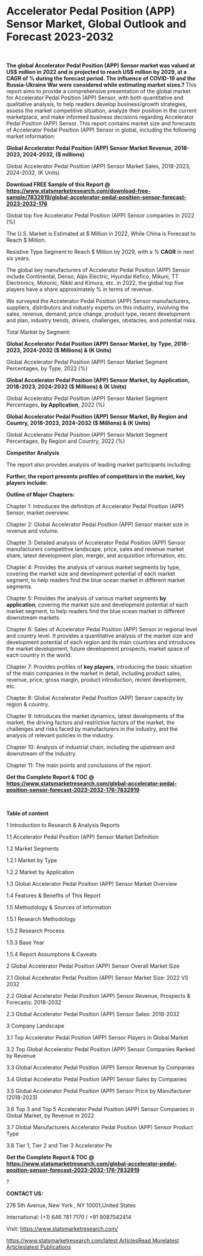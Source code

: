 <h1>Accelerator Pedal Position (APP) Sensor Market, Global Outlook and Forecast 2023-2032</h1><br/><p><strong>The global Accelerator Pedal Position (APP) Sensor market was valued at US$ million in 2022 and is projected to reach US$ million by 2029, at a <strong>CAGR</strong> of % during the forecast period. The influence of COVID-19 and the Russia-Ukraine War were considered while estimating market sizes.? </strong>This report aims to provide a comprehensive presentation of the global market for Accelerator Pedal Position (APP) Sensor, with both quantitative and qualitative analysis, to help readers develop business/growth strategies, assess the market competitive situation, analyze their position in the current marketplace, and make informed business decisions regarding Accelerator Pedal Position (APP) Sensor. This report contains market size and forecasts of Accelerator Pedal Position (APP) Sensor in global, including the following market information:</p>
 
 
 
 <p><strong>Global Accelerator Pedal Position (APP) Sensor Market Revenue, 2018-2023, 2024-2032, ($ millions)</strong></p>
 
 
 
 <p>Global Accelerator Pedal Position (APP) Sensor Market Sales, 2018-2023, 2024-2032, (K Units)</p>
 
 
 
 <p><strong>Download FREE Sample of this Report @ <a href="https://www.statsmarketresearch.com/download-free-sample/7832919/global-accelerator-pedal-position-sensor-forecast-2023-2032-176">https://www.statsmarketresearch.com/download-free-sample/7832919/global-accelerator-pedal-position-sensor-forecast-2023-2032-176</a></strong></p>
 
 
 
 <p>Global top five Accelerator Pedal Position (APP) Sensor companies in 2022 (%)</p>
 
 
 
 <p>The U.S. Market is Estimated at $ Million in 2022, While China is Forecast to Reach $ Million.</p>
 
 
 
 <p>Resistive Type Segment to Reach $ Million by 2029, with a % <strong>CAGR</strong> in next six years.</p>
 
 
 
 <p>The global key manufacturers of Accelerator Pedal Position (APP) Sensor include Continental, Denso, Alps Electric, Hyundai Kefico, Mikuni, TT Electronics, Motonic, Nikki and Kimura, etc. in 2022, the global top five players have a share approximately % in terms of revenue.</p>
 
 
 
 <p>We surveyed the Accelerator Pedal Position (APP) Sensor manufacturers, suppliers, distributors and industry experts on this industry, involving the sales, revenue, demand, price change, product type, recent development and plan, industry trends, drivers, challenges, obstacles, and potential risks.</p>
 
 
 
 <p>Total Market by Segment:</p>
 
 
 
 <p><strong>Global Accelerator Pedal Position (APP) Sensor Market, by Type, 2018-2023, 2024-2032 ($ Millions) & (K Units)</strong></p>
 
 
 
 <p>Global Accelerator Pedal Position (APP) Sensor Market Segment Percentages, by Type, 2022 (%)</p>
 
 
 
 <p><strong>Global Accelerator Pedal Position (APP) Sensor Market, <strong>by Application</strong>, 2018-2023, 2024-2032 ($ Millions) & (K Units)</strong></p>
 
 
 
 <p>Global Accelerator Pedal Position (APP) Sensor Market Segment Percentages, <strong>by Application</strong>, 2022 (%)</p>
 
 
 
 <p><strong>Global Accelerator Pedal Position (APP) Sensor Market, By Region and Country, 2018-2023, 2024-2032 ($ Millions) & (K Units)</strong></p>
 
 
 
 <p>Global Accelerator Pedal Position (APP) Sensor Market Segment Percentages, By Region and Country, 2022 (%)</p>
 
 
 
 <p><strong>Competitor Analysis</strong></p>
 
 
 
 <p>The report also provides analysis of leading market participants including:</p>
 
 
 
 <p><strong>Further, the report presents profiles of competitors in the market, <strong>key players</strong> include:</strong></p>
 
 
 
 <p><strong>Outline of Major Chapters:</strong></p>
 
 
 
 <p>Chapter 1: Introduces the definition of Accelerator Pedal Position (APP) Sensor, market overview.</p>
 
 
 
 <p>Chapter 2: Global Accelerator Pedal Position (APP) Sensor market size in revenue and volume.</p>
 
 
 
 <p>Chapter 3: Detailed analysis of Accelerator Pedal Position (APP) Sensor manufacturers competitive landscape, price, sales and revenue market share, latest development plan, merger, and acquisition information, etc.</p>
 
 
 
 <p>Chapter 4: Provides the analysis of various market segments by type, covering the market size and development potential of each market segment, to help readers find the blue ocean market in different market segments.</p>
 
 
 
 <p>Chapter 5: Provides the analysis of various market segments <strong>by application</strong>, covering the market size and development potential of each market segment, to help readers find the blue ocean market in different downstream markets.</p>
 
 
 
 <p>Chapter 6: Sales of Accelerator Pedal Position (APP) Sensor in regional level and country level. It provides a quantitative analysis of the market size and development potential of each region and its main countries and introduces the market development, future development prospects, market space of each country in the world.</p>
 
 
 
 <p>Chapter 7: Provides profiles of <strong>key players</strong>, introducing the basic situation of the main companies in the market in detail, including product sales, revenue, price, gross margin, product introduction, recent development, etc.</p>
 
 
 
 <p>Chapter 8: Global Accelerator Pedal Position (APP) Sensor capacity by region & country.</p>
 
 
 
 <p>Chapter 9: Introduces the market dynamics, latest developments of the market, the driving factors and restrictive factors of the market, the challenges and risks faced by manufacturers in the industry, and the analysis of relevant policies in the industry.</p>
 
 
 
 <p>Chapter 10: Analysis of industrial chain, including the upstream and downstream of the industry.</p>
 
 
 
 <p>Chapter 11: The main points and conclusions of the report.</p>
 
 
 
 <div><b>Get the Complete Report & TOC @ <a href="https://www.statsmarketresearch.com/global-accelerator-pedal-position-sensor-forecast-2023-2032-176-7832919">https://www.statsmarketresearch.com/global-accelerator-pedal-position-sensor-forecast-2023-2032-176-7832919</a></b></div>
 
 
 
 <p><br />
 
 <b>Table of content</b></p>
 
 
 
 <p>1 Introduction to Research & Analysis Reports<br />
 
 1.1 Accelerator Pedal Position (APP) Sensor Market Definition<br />
 
 1.2 Market Segments<br />
 
 1.2.1 Market by Type<br />
 
 1.2.2 Market by Application<br />
 
 1.3 Global Accelerator Pedal Position (APP) Sensor Market Overview<br />
 
 1.4 Features & Benefits of This Report<br />
 
 1.5 Methodology & Sources of Information<br />
 
 1.5.1 Research Methodology<br />
 
 1.5.2 Research Process<br />
 
 1.5.3 Base Year<br />
 
 1.5.4 Report Assumptions & Caveats<br />
 
 2 Global Accelerator Pedal Position (APP) Sensor Overall Market Size<br />
 
 2.1 Global Accelerator Pedal Position (APP) Sensor Market Size: 2022 VS 2032<br />
 
 2.2 Global Accelerator Pedal Position (APP) Sensor Revenue, Prospects & Forecasts: 2018-2032<br />
 
 2.3 Global Accelerator Pedal Position (APP) Sensor Sales: 2018-2032<br />
 
 3 Company Landscape<br />
 
 3.1 Top Accelerator Pedal Position (APP) Sensor Players in Global Market<br />
 
 3.2 Top Global Accelerator Pedal Position (APP) Sensor Companies Ranked by Revenue<br />
 
 3.3 Global Accelerator Pedal Position (APP) Sensor Revenue by Companies<br />
 
 3.4 Global Accelerator Pedal Position (APP) Sensor Sales by Companies<br />
 
 3.5 Global Accelerator Pedal Position (APP) Sensor Price by Manufacturer (2018-2023)<br />
 
 3.6 Top 3 and Top 5 Accelerator Pedal Position (APP) Sensor Companies in Global Market, by Revenue in 2022<br />
 
 3.7 Global Manufacturers Accelerator Pedal Position (APP) Sensor Product Type<br />
 
 3.8 Tier 1, Tier 2 and Tier 3 Accelerator Pe</p>
 
 
 
 <div><b>Get the Complete Report & TOC @ <a href="https://www.statsmarketresearch.com/global-accelerator-pedal-position-sensor-forecast-2023-2032-176-7832919">https://www.statsmarketresearch.com/global-accelerator-pedal-position-sensor-forecast-2023-2032-176-7832919</a></b></div>
 
 
 
 <p>? </p>
 
 
 
 <p><b>CONTACT US:</b><br />
 
 276 5th Avenue, New York , NY 10001,United States<br />
 
 International: (+1) 646 781 7170 / +91 8087042414<br />
 
 Visit: <a href="https://www.statsmarketresearch.com/">https://www.statsmarketresearch.com/</a><br />
 
 <a href="https://gyeongbokgung.com">https://www.statsmarketresearch.com/</a><a href="https://hallyeomaritime.com">latest Articles</a><a href="https://jingwansa.com">Read More</a><a href="https://nguoiviet.jp/">latest Articles</a><a href="https://www.intelmarketresearch.com/">latest Publications</a></p>